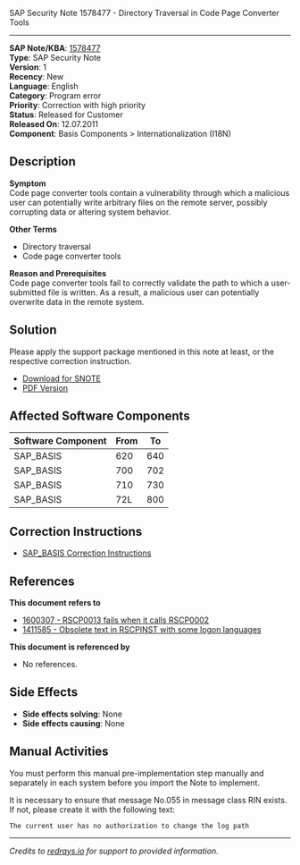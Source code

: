 SAP Security Note 1578477 - Directory Traversal in Code Page Converter Tools

---

**SAP Note/KBA**: [1578477](https://me.sap.com/notes/1578477)  
**Type**: SAP Security Note  
**Version**: 1  
**Recency**: New  
**Language**: English  
**Category**: Program error  
**Priority**: Correction with high priority  
**Status**: Released for Customer  
**Released On**: 12.07.2011  
**Component**: Basis Components > Internationalization (I18N)

## Description

**Symptom**  
Code page converter tools contain a vulnerability through which a malicious user can potentially write arbitrary files on the remote server, possibly corrupting data or altering system behavior.

**Other Terms**
- Directory traversal
- Code page converter tools

**Reason and Prerequisites**  
Code page converter tools fail to correctly validate the path to which a user-submitted file is written. As a result, a malicious user can potentially overwrite data in the remote system.

## Solution

Please apply the support package mentioned in this note at least, or the respective correction instruction.

- [Download for SNOTE](https://notesdownloads.sap.com/note/0040000009366652017)
- [PDF Version](https://userapps.support.sap.com/sap/support/sfm/notes/print/0001578477?language=en-US&token=AAFBCD6D9893C4C5EF247D3832ABB5DC)

## Affected Software Components

| Software Component | From | To  |
| ------------------- | ---- | --- |
| SAP_BASIS           | 620  | 640 |
| SAP_BASIS           | 700  | 702 |
| SAP_BASIS           | 710  | 730 |
| SAP_BASIS           | 72L  | 800 |

## Correction Instructions

- [SAP_BASIS Correction Instructions](https://me.sap.com/corrins/0001578477/41)

## References

**This document refers to**
- [1600307 - RSCP0013 fails when it calls RSCP0002](https://me.sap.com/notes/1600307)
- [1411585 - Obsolete text in RSCPINST with some logon languages](https://me.sap.com/notes/1411585)

**This document is referenced by**
- No references.

## Side Effects

- **Side effects solving**: None
- **Side effects causing**: None

## Manual Activities

You must perform this manual pre-implementation step manually and separately in each system before you import the Note to implement.

It is necessary to ensure that message No.055 in message class RIN exists. If not, please create it with the following text:

```
The current user has no authorization to change the log path
```

---

*Credits to [redrays.io](https://redrays.io) for support to provided information.*